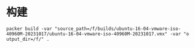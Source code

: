 # 构建
`packer build -var "source_path=/f/builds/ubuntu-16-04-vmware-iso-40960M-20231017/ubuntu-16-04-vmware-iso-40960M-20231017.vmx" -var "o
utput_dir=/f/" .`
